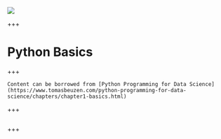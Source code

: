 ![](../../logo.png)

+++

# Python Basics

+++

```{note}
Content can be borrowed from [Python Programming for Data Science](https://www.tomasbeuzen.com/python-programming-for-data-science/chapters/chapter1-basics.html)
```

+++

```{tableofcontents}
```

+++
